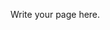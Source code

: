 <!--
.. title: test page
.. slug: test-page
.. date: 2019-06-26 16:42:24 UTC-07:00
.. tags: 
.. category: 
.. link: 
.. description: 
.. type: text
-->

Write your page here.
